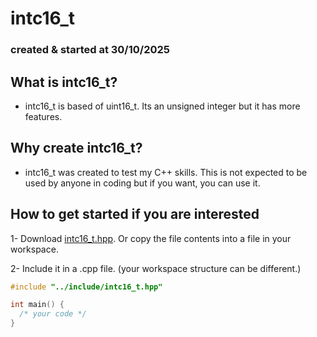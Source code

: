 # **intc16_t**
### created & started at 30/10/2025

## What is intc16_t?
- intc16_t is based of uint16_t. Its an unsigned integer but it has more features.


## Why create intc16_t?
- intc16_t was created to test my C++ skills. This is not expected to be used by anyone in coding
but if you want, you can use it.

## How to get started if you are interested
1- Download [intc16_t.hpp](https://github.com/Lsfr271/WIP-intc16_t/blob/main/src/intc_16_t.hpp). Or copy the file contents into a file in your workspace.

2- Include it in a .cpp file. (your workspace structure can be different.)
```cpp
#include "../include/intc16_t.hpp"

int main() {
  /* your code */
}
```
